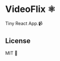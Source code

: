 # VideoFlix ⚛️

Tiny React App.📹

## License

MIT 📒

[gh-page]: http://mugukamil.github.io/videoflix
